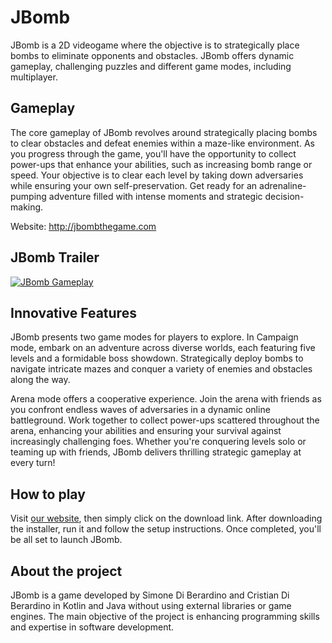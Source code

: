 # JBomb

JBomb is a 2D videogame where the objective is to strategically place bombs to eliminate opponents and obstacles. JBomb offers dynamic gameplay, challenging puzzles and different game modes, including multiplayer.

## Gameplay

The core gameplay of JBomb revolves around strategically placing bombs to clear obstacles and defeat enemies within a maze-like environment. As you progress through the game, you'll have the opportunity to collect power-ups that enhance your abilities, such as increasing bomb range or speed. Your objective is to clear each level by taking down adversaries while ensuring your own self-preservation. Get ready for an adrenaline-pumping adventure filled with intense moments and strategic decision-making.

Website: http://jbombthegame.com

## JBomb Trailer

[![JBomb Gameplay](https://img.youtube.com/vi/PmlfRap1ni8/0.jpg)](https://www.youtube.com/watch?v=PmlfRap1ni8)

## Innovative Features

JBomb presents two game modes for players to explore.
In Campaign mode, embark on an adventure across diverse worlds, each featuring five levels and a formidable boss showdown. Strategically deploy bombs to navigate intricate mazes and conquer a variety of enemies and obstacles along the way.

Arena mode offers a cooperative experience. Join the arena with friends as you confront endless waves of adversaries in a dynamic online battleground. Work together to collect power-ups scattered throughout the arena, enhancing your abilities and ensuring your survival against increasingly challenging foes. Whether you're conquering levels solo or teaming up with friends, JBomb delivers thrilling strategic gameplay at every turn!


## How to play

Visit [our website](https://jbombthegame.github.io), then simply click on the download link. After downloading the installer, run it and follow the setup instructions. Once completed, you'll be all set to launch JBomb.

## About the project

JBomb is a game developed by Simone Di Berardino and Cristian Di Berardino in Kotlin and Java without using external libraries or game engines. The main objective of the project is enhancing programming skills and expertise in software development.
